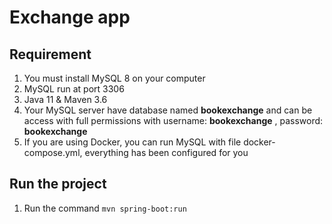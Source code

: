 # Exchange app

## Requirement
1. You must install MySQL 8 on your computer
2. MySQL run at port 3306
3. Java 11 & Maven 3.6
4. Your MySQL server have database named **bookexchange** and can be access with full permissions with username: **bookexchange** , password: **bookexchange**
5. If you are using Docker, you can run MySQL with file docker-compose.yml,
everything has been configured for you

## Run the project

1. Run the command `mvn spring-boot:run`
